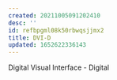 ```yaml
---
created: 20211005091202410
desc: ''
id: refbpgml08k50rbwqsjjmx2
title: DVI-D
updated: 1652622336143
---
```

   
Digital Visual Interface - Digital